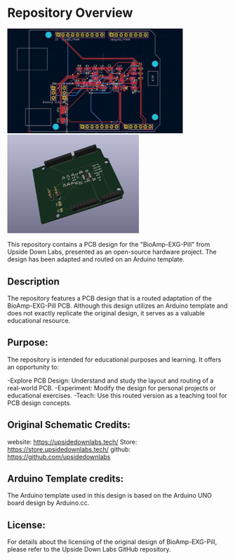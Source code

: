 # Repository Overview


<img src="https://github.com/KushalVenX/BioAmp-Ard-PCBD/blob/main/IMAGES/Routing.png" width="400" />  <img src="https://github.com/KushalVenX/BioAmp-Ard-PCBD/blob/main/IMAGES/3Dview.png" width="300" />


This repository contains a PCB design for the "BioAmp-EXG-Pill" from Upside Down Labs, presented as an open-source hardware project. The design has been adapted and routed on an Arduino template.

## Description


The repository features a PCB design that is a routed adaptation of the BioAmp-EXG-Pill PCB. Although this design utilizes an Arduino template and does not exactly replicate the original design, it serves as a valuable educational resource.

## Purpose:

The repository is intended for educational purposes and learning. It offers an opportunity to:

-Explore PCB Design: Understand and study the layout and routing of a real-world PCB.
-Experiment: Modify the design for personal projects or educational exercises.
-Teach: Use this routed version as a teaching tool for PCB design concepts.

## Original Schematic Credits:

website: https://upsidedownlabs.tech/
Store: https://store.upsidedownlabs.tech/
github: https://github.com/upsidedownlabs

## Arduino Template credits:


The Arduino template used in this design is based on the Arduino UNO board design by Arduino.cc.

## License:

For details about the licensing of the original design of BioAmp-EXG-Pill, please refer to the Upside Down Labs GitHub repository.
